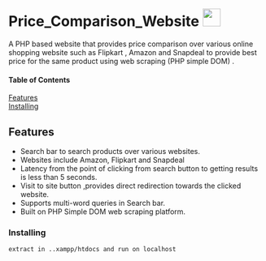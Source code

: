 # 
# Price_Comparison_Website    <img src="https://emojis.slackmojis.com/emojis/images/1491499714/2001/shopify.png?1491499714"  width="35" height="35" />

 A PHP based website that provides price comparison over various online shopping website such as Flipkart , Amazon and Snapdeal to provide best price for the same product using web scraping (PHP simple DOM) . 




#### Table of Contents  
[Features](#Features)  
[Installing](#Installing)







## Features 

-  Search bar to search products over various websites.
-  Websites include Amazon, Flipkart and Snapdeal
- Latency from the point of clicking from search button to getting results is less than 5 seconds.
-  Visit to site button ,provides direct redirection towards the clicked website.
- Supports multi-word queries in Search bar.
- Built on PHP Simple DOM web scraping platform.





### Installing

```
extract in ..xampp/htdocs and run on localhost
```



